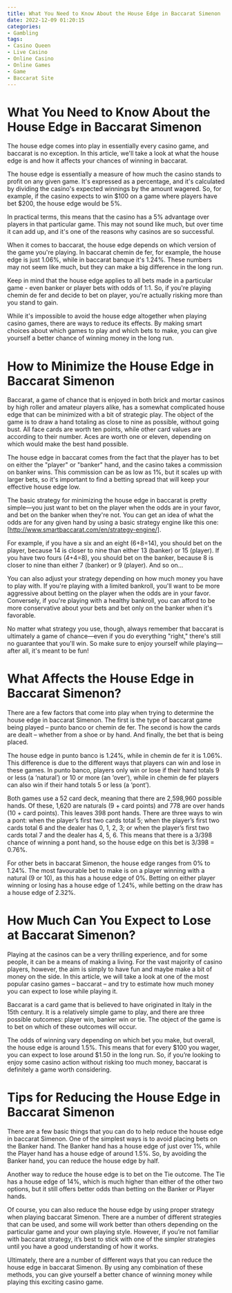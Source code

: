 ```yaml
---
title: What You Need to Know About the House Edge in Baccarat Simenon
date: 2022-12-09 01:20:15
categories:
- Gambling
tags:
- Casino Queen
- Live Casino
- Online Casino
- Online Games
- Game
- Baccarat Site
---
```



#  What You Need to Know About the House Edge in Baccarat Simenon

The house edge comes into play in essentially every casino game, and baccarat is no exception. In this article, we'll take a look at what the house edge is and how it affects your chances of winning in baccarat.

The house edge is essentially a measure of how much the casino stands to profit on any given game. It's expressed as a percentage, and it's calculated by dividing the casino's expected winnings by the amount wagered. So, for example, if the casino expects to win $100 on a game where players have bet $200, the house edge would be 5%.

In practical terms, this means that the casino has a 5% advantage over players in that particular game. This may not sound like much, but over time it can add up, and it's one of the reasons why casinos are so successful.

When it comes to baccarat, the house edge depends on which version of the game you're playing. In baccarat chemin de fer, for example, the house edge is just 1.06%, while in baccarat banque it's 1.24%. These numbers may not seem like much, but they can make a big difference in the long run.

Keep in mind that the house edge applies to all bets made in a particular game - even banker or player bets with odds of 1:1. So, if you're playing chemin de fer and decide to bet on player, you're actually risking more than you stand to gain.

While it's impossible to avoid the house edge altogether when playing casino games, there are ways to reduce its effects. By making smart choices about which games to play and which bets to make, you can give yourself a better chance of winning money in the long run.

#  How to Minimize the House Edge in Baccarat Simenon

Baccarat, a game of chance that is enjoyed in both brick and mortar casinos by high roller and amateur players alike, has a somewhat complicated house edge that can be minimized with a bit of strategic play. The object of the game is to draw a hand totaling as close to nine as possible, without going bust. All face cards are worth ten points, while other card values are according to their number. Aces are worth one or eleven, depending on which would make the best hand possible.

The house edge in baccarat comes from the fact that the player has to bet on either the "player" or "banker" hand, and the casino takes a commission on banker wins. This commission can be as low as 1%, but it scales up with larger bets, so it's important to find a betting spread that will keep your effective house edge low.

The basic strategy for minimizing the house edge in baccarat is pretty simple—you just want to bet on the player when the odds are in your favor, and bet on the banker when they're not. You can get an idea of what the odds are for any given hand by using a basic strategy engine like this one: [http://www.smartbaccarat.com/en/strategy-engine/].

For example, if you have a six and an eight (6+8=14), you should bet on the player, because 14 is closer to nine than either 13 (banker) or 15 (player). If you have two fours (4+4=8), you should bet on the banker, because 8 is closer to nine than either 7 (banker) or 9 (player). And so on…

You can also adjust your strategy depending on how much money you have to play with. If you're playing with a limited bankroll, you'll want to be more aggressive about betting on the player when the odds are in your favor. Conversely, if you're playing with a healthy bankroll, you can afford to be more conservative about your bets and bet only on the banker when it's favorable.

No matter what strategy you use, though, always remember that baccarat is ultimately a game of chance—even if you do everything "right," there's still no guarantee that you'll win. So make sure to enjoy yourself while playing—after all, it's meant to be fun!

#  What Affects the House Edge in Baccarat Simenon?

There are a few factors that come into play when trying to determine the house edge in baccarat Simenon. The first is the type of baccarat game being played – punto banco or chemin de fer. The second is how the cards are dealt – whether from a shoe or by hand. And finally, the bet that is being placed.

The house edge in punto banco is 1.24%, while in chemin de fer it is 1.06%. This difference is due to the different ways that players can win and lose in these games. In punto banco, players only win or lose if their hand totals 9 or less (a ‘natural’) or 10 or more (an ‘over’), while in chemin de fer players can also win if their hand totals 5 or less (a ‘pont’).

Both games use a 52 card deck, meaning that there are 2,598,960 possible hands. Of these, 1,620 are naturals (9 + card points) and 778 are over hands (10 + card points). This leaves 398 pont hands. There are three ways to win a pont: when the player’s first two cards total 5; when the player’s first two cards total 6 and the dealer has 0, 1, 2, 3; or when the player’s first two cards total 7 and the dealer has 4, 5, 6. This means that there is a 3/398 chance of winning a pont hand, so the house edge on this bet is 3/398 = 0.76%.

For other bets in baccarat Simenon, the house edge ranges from 0% to 1.24%. The most favourable bet to make is on a player winning with a natural (9 or 10), as this has a house edge of 0%. Betting on either player winning or losing has a house edge of 1.24%, while betting on the draw has a house edge of 2.32%.

#  How Much Can You Expect to Lose at Baccarat Simenon?

Playing at the casinos can be a very thrilling experience, and for some people, it can be a means of making a living. For the vast majority of casino players, however, the aim is simply to have fun and maybe make a bit of money on the side. In this article, we will take a look at one of the most popular casino games – baccarat – and try to estimate how much money you can expect to lose while playing it.

Baccarat is a card game that is believed to have originated in Italy in the 15th century. It is a relatively simple game to play, and there are three possible outcomes: player win, banker win or tie. The object of the game is to bet on which of these outcomes will occur.

The odds of winning vary depending on which bet you make, but overall, the house edge is around 1.5%. This means that for every $100 you wager, you can expect to lose around $1.50 in the long run. So, if you’re looking to enjoy some casino action without risking too much money, baccarat is definitely a game worth considering.

#  Tips for Reducing the House Edge in Baccarat Simenon

There are a few basic things that you can do to help reduce the house edge in baccarat Simenon. One of the simplest ways is to avoid placing bets on the Banker hand. The Banker hand has a house edge of just over 1%, while the Player hand has a house edge of around 1.5%. So, by avoiding the Banker hand, you can reduce the house edge by half.

Another way to reduce the house edge is to bet on the Tie outcome. The Tie has a house edge of 14%, which is much higher than either of the other two options, but it still offers better odds than betting on the Banker or Player hands.

Of course, you can also reduce the house edge by using proper strategy when playing baccarat Simenon. There are a number of different strategies that can be used, and some will work better than others depending on the particular game and your own playing style. However, if you’re not familiar with baccarat strategy, it’s best to stick with one of the simpler strategies until you have a good understanding of how it works.

Ultimately, there are a number of different ways that you can reduce the house edge in baccarat Simenon. By using any combination of these methods, you can give yourself a better chance of winning money while playing this exciting casino game.